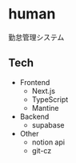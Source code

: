 # human

勤怠管理システム

## Tech

- Frontend
  - Next.js
  - TypeScript
  - Mantine
- Backend
  - supabase
- Other
  - notion api
  - git-cz
